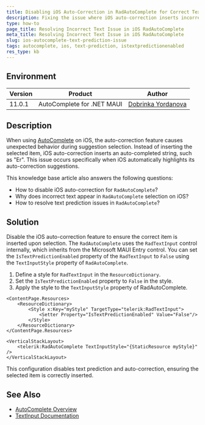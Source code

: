 ```yaml
---
title: Disabling iOS Auto-Correction in RadAutoComplete for Correct Text Selection
description: Fixing the issue where iOS auto-correction inserts incorrect text instead of selected items in RadAutoComplete.
type: how-to
page_title: Resolving Incorrect Text Issue in iOS RadAutoComplete
meta_title: Resolving Incorrect Text Issue in iOS RadAutoComplete
slug: ios-autocomplete-text-prediction-issue
tags: autocomplete, ios, text-prediction, istextpredictionenabled
res_type: kb
---
```


## Environment

| Version | Product | Author | 
| --- | --- | ---- | 
| 11.0.1 | AutoComplete for .NET MAUI | [Dobrinka Yordanova](https://www.telerik.com/blogs/author/dobrinka-yordanova) | 

## Description

When using [AutoComplete](https://docs.telerik.com/devtools/maui/controls/autocomplete/overview) on iOS, the auto-correction feature causes unexpected behavior during suggestion selection. Instead of inserting the selected item, iOS auto-correction inserts an auto-completed string, such as "Er". This issue occurs specifically when iOS automatically highlights its auto-correction suggestions.

This knowledge base article also answers the following questions:
- How to disable iOS auto-correction for `RadAutoComplete`?
- Why does incorrect text appear in `RadAutoComplete` selection on iOS?
- How to resolve text prediction issues in `RadAutoComplete`?

## Solution

Disable the iOS auto-correction feature to ensure the correct item is inserted upon selection. The `RadAutoComplete` uses the `RadTextInput` control internally, which inherits from the Microsoft MAUI Entry control. You can set the `IsTextPredictionEnabled` property of the `RadTextInput` to `False` using the `TextInputStyle` property of `RadAutoComplete`.

1. Define a style for `RadTextInput` in the `ResourceDictionary`.
2. Set the `IsTextPredictionEnabled` property to `False` in the style.
3. Apply the style to the `TextInputStyle` property of RadAutoComplete.

```xaml
<ContentPage.Resources>
    <ResourceDictionary>
        <Style x:Key="myStyle" TargetType="telerik:RadTextInput">
            <Setter Property="IsTextPredictionEnabled" Value="False"/>
        </Style>
    </ResourceDictionary>
</ContentPage.Resources>

<VerticalStackLayout>
    <telerik:RadAutoComplete TextInputStyle="{StaticResource myStyle}" />
</VerticalStackLayout>
```

This configuration disables text prediction and auto-correction, ensuring the selected item is correctly inserted.

## See Also

- [AutoComplete Overview](https://docs.telerik.com/devtools/maui/controls/autocomplete/overview)
- [TextInput Documentation](https://docs.telerik.com/devtools/maui/controls/entry/text-input)
